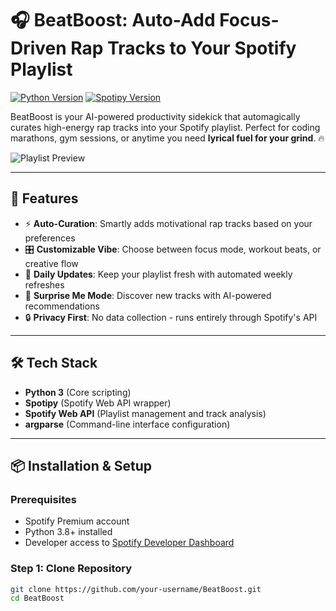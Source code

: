 # 🎧 BeatBoost: Auto-Add Focus-Driven Rap Tracks to Your Spotify Playlist

[![Python Version](https://img.shields.io/badge/python-3.8%2B-blue)](https://www.python.org/)
[![Spotipy Version](https://img.shields.io/badge/spotipy-2.23.0-green)](https://spotipy.readthedocs.io/)

BeatBoost is your AI-powered productivity sidekick that automagically curates high-energy rap tracks into your Spotify playlist. Perfect for coding marathons, gym sessions, or anytime you need **lyrical fuel for your grind**. 🔥

![Playlist Preview](assets/preview.png)

---

## 🚀 Features

- ⚡ **Auto-Curation**: Smartly adds motivational rap tracks based on your preferences
- 🎛️ **Customizable Vibe**: Choose between focus mode, workout beats, or creative flow
- 🔄 **Daily Updates**: Keep your playlist fresh with automated weekly refreshes
- 🤖 **Surprise Me Mode**: Discover new tracks with AI-powered recommendations
- 🔒 **Privacy First**: No data collection - runs entirely through Spotify's API

---

## 🛠️ Tech Stack

- **Python 3** (Core scripting)
- **Spotipy** (Spotify Web API wrapper)
- **Spotify Web API** (Playlist management and track analysis)
- **argparse** (Command-line interface configuration)

---

## 📦 Installation & Setup

### Prerequisites
- Spotify Premium account
- Python 3.8+ installed
- Developer access to [Spotify Developer Dashboard](https://developer.spotify.com/dashboard)

### Step 1: Clone Repository
```bash
git clone https://github.com/your-username/BeatBoost.git
cd BeatBoost


